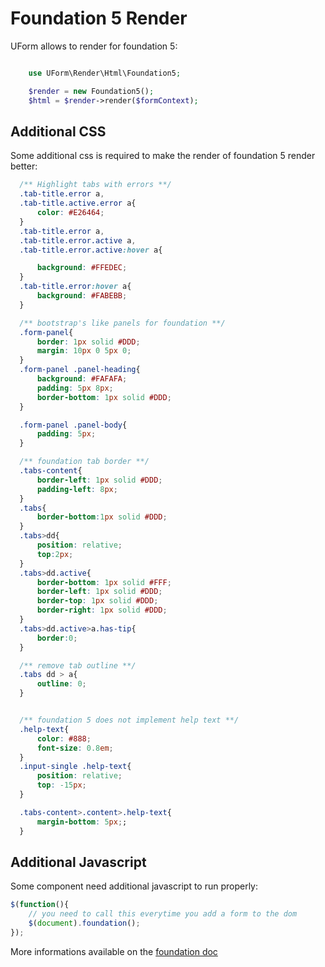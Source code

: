 Foundation 5 Render
==================

UForm allows to render for foundation 5:

```php

    use UForm\Render\Html\Foundation5;

    $render = new Foundation5();
    $html = $render->render($formContext);

```


Additional CSS
--------------

Some additional css is required to make the render of foundation 5 render better:


```css
  /** Highlight tabs with errors **/
  .tab-title.error a,
  .tab-title.active.error a{
      color: #E26464;
  }
  .tab-title.error a,
  .tab-title.error.active a,
  .tab-title.error.active:hover a{

      background: #FFEDEC;
  }
  .tab-title.error:hover a{
      background: #FABEBB;
  }

  /** bootstrap's like panels for foundation **/
  .form-panel{
      border: 1px solid #DDD;
      margin: 10px 0 5px 0;
  }
  .form-panel .panel-heading{
      background: #FAFAFA;
      padding: 5px 8px;
      border-bottom: 1px solid #DDD;
  }

  .form-panel .panel-body{
      padding: 5px;
  }

  /** foundation tab border **/
  .tabs-content{
      border-left: 1px solid #DDD;
      padding-left: 8px;
  }
  .tabs{
      border-bottom:1px solid #DDD;
  }
  .tabs>dd{
      position: relative;
      top:2px;
  }
  .tabs>dd.active{
      border-bottom: 1px solid #FFF;
      border-left: 1px solid #DDD;
      border-top: 1px solid #DDD;
      border-right: 1px solid #DDD;
  }
  .tabs>dd.active>a.has-tip{
      border:0;
  }

  /** remove tab outline **/
  .tabs dd > a{
      outline: 0;
  }


  /** foundation 5 does not implement help text **/
  .help-text{
      color: #888;
      font-size: 0.8em;
  }
  .input-single .help-text{
      position: relative;
      top: -15px;
  }

  .tabs-content>.content>.help-text{
      margin-bottom: 5px;;
  }

```

Additional Javascript
---------------------

Some component need additional javascript to run properly:

```js
$(function(){
    // you need to call this everytime you add a form to the dom
    $(document).foundation();
});
```
More informations available on the [foundation doc](http://foundation.zurb.com/docs/javascript.html)
